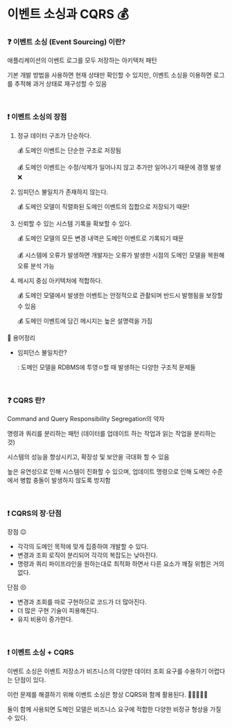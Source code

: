 # 이벤트 소싱과 CQRS 💰

### ❓ 이벤트 소싱 (Event Sourcing) 이란?

애플리케이션의 이벤트 로그를 모두 저장하는 아키텍처 패턴

기본 개발 방법을 사용하면 현재 상태만 확인할 수 있지만, 이벤트 소싱을 이용하면 로그를 추적해 과거 상태로 재구성할 수 있음

<br/>

### ❗ 이벤트 소싱의 장점

1. 정규 데이터 구조가 단순하다.

   💰 도메인 이벤트는 단순한 구조로 저장됨

   💰 도메인 이벤트는 수정/삭제가 일어나지 않고 추가만 일어나기 때문에 경쟁 발생 ❌

2. 임피던스 불일치가 존재하지 않는다.

   💰 도메인 모델이 직렬화된 도메인 이벤트의 집합으로 저장되기 때문!

3. 신뢰할 수 있는 시스템 기록을 확보할 수 있다.

   💰 도메인 모델의 모든 변경 내역은 도메인 이벤트로 기록되기 때문

   💰 시스템에 오류가 발생하면 개발자는 오류가 발생한 시점의 도메인 모델을 복원해 오류 분석 가능

4. 메시지 중심 아키텍처에 적합하다.

   💰 도메인 모델에서 발생한 이벤트는 안정적으로 관촬되며 반드시 발행됨을 보장할 수 있음

   💰 도메인 이벤트에 담긴 메시지는 높은 설명력을 가짐

🚩 용어정리

* 임피던스 불일치란?

  : 도메인 모델을 RDBMS에 투영ㅇ할 때 발생하는 다양한 구조적 문제들

<br/>

### ❓ CQRS 란?

Command and Query Responsibility Segregation의 약자

명령과 쿼리를 분리하는 패턴 (데이터를 업데이트 하는 작업과 읽는 작업을 분리하는 것)

시스템의 성능을 향상시키고, 확장성 및 보안을 극대화 할 수 있음

높은 유연성으로 인해 시스템이 진화할 수 있으며, 업데이트 명령으로 인해 도메인 수준에서 병합 충돌이 발생하지 않도록 방지함

<br/>

### ❗ CQRS의 장·단점

장점 😉

* 각각의 도메인 목적에 맞게 집중하여 개발할 수 있다.
* 변경과 조회 로직이 분리되어 각각의 복잡도는 낮아진다.
* 명령과 쿼리 파이프라인을 원하는대로 최적화 하면서 다른 요소가 깨질 위험은 거의 없다.

단점 😣

* 변경과 조회를 따로 구현하므로 코드가 더 많아진다.
* 더 많은 구현 기술이 피용해진다.
* 유지 비용이 증가한다.

<br/>

### ❗ 이벤트 소싱 + CQRS

이벤트 소싱은 이벤트 저장소가 비즈니스의 다양한 데이터 조회 요구를 수용하기 어렵다는 단점이 있다.

이런 문제를 해결하기 위해 이벤트 소싱은 항상 CQRS와 함께 활용된다. 👩🏻‍🤝‍👩🏻

둘이 함께 사용되면 도메인 모델은 비즈니스 요구에 적합한 다양한 비정규 형상을 가질 수 있다.